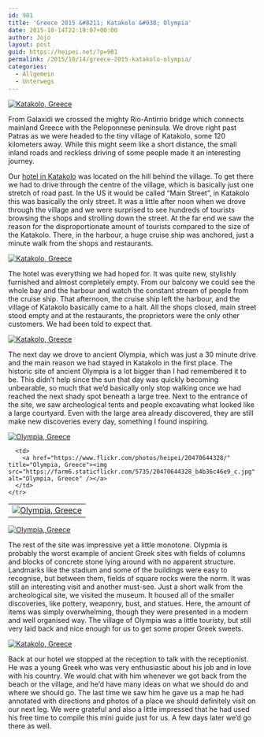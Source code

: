 ```yaml
---
id: 981
title: 'Greece 2015 &#8211; Katakolo &#038; Olympia'
date: 2015-10-14T22:19:07+00:00
author: Jojo
layout: post
guid: https://heipei.net/?p=981
permalink: /2015/10/14/greece-2015-katakolo-olympia/
categories:
  - Allgemein
  - Unterwegs
---
```

<div class="img aligncenter">
  <a href="https://www.flickr.com/photos/heipei/20440470740/" title="Katakolo, Greece"><img src="https://farm6.staticflickr.com/5740/20440470740_698a5373e9_b.jpg" alt="Katakolo, Greece" /></a>
</div>

From Galaxidi we crossed the mighty Rio-Antirrio bridge which connects mainland Greece with the Peloponnese peninsula. We drove right past Patras as we were headed to the tiny village of Katakolo, some 120 kilometers away. While this might seem like a short distance, the small inland roads and reckless driving of some people made it an interesting journey.

Our [hotel in Katakolo](http://orizonteshotel.gr/en/location) was located on the hill behind the village. To get there we had to drive through the centre of the village, which is basically just one stretch of road past. In the US it would be called &#8220;Main Street&#8221;, in Katakolo this was basically the only street. It was a little after noon when we drove through the village and we were surprised to see hundreds of tourists browsing the shops and strolling down the street. At the far end we saw the reason for the disproportionate amount of tourists compared to the size of the Katakolo. There, in the harbour, a huge cruise ship was anchored, just a minute walk from the shops and restaurants.

<div class="img aligncenter">
  <a href="https://www.flickr.com/photos/heipei/20007552023/" title="Katakolo, Greece"><img src="https://farm1.staticflickr.com/761/20007552023_2bcd83da33_b.jpg" alt="Katakolo, Greece" /></a>
</div>

The hotel was everything we had hoped for. It was quite new, stylishly furnished and almost completely empty. From our balcony we could see the whole bay and the harbour and watch the constant stream of people from the cruise ship. That afternoon, the cruise ship left the harbour, and the village of Katakolo basically came to a halt. All the shops closed, main street stood empty and at the restaurants, the proprietors were the only other customers. We had been told to expect that.

<div class="img aligncenter">
  <a href="https://www.flickr.com/photos/heipei/20574240850/" title="Katakolo, Greece"><img src="https://farm6.staticflickr.com/5690/20574240850_5403bf34ba_b.jpg" alt="Katakolo, Greece" /></a>
</div>

The next day we drove to ancient Olympia, which was just a 30 minute drive and the main reason we had stayed in Katakolo in the first place. The historic site of ancient Olympia is a lot bigger than I had remembered it to be. This didn&#8217;t help since the sun that day was quickly becoming unbearable, so much that we&#8217;d basically only stop walking once we had reached the next shady spot beneath a large tree. Next to the entrance of the site, we saw archeological tents and people excavating what looked like a large courtyard. Even with the large area already discovered, they are still make new discoveries every day, something I found inspiring.

<div class="img aligncenter">
  <div>
    <a href="https://www.flickr.com/photos/heipei/20674635642/" title="Olympia, Greece"><img src="https://farm1.staticflickr.com/706/20674635642_ce8738d81a_b.jpg" alt="Olympia, Greece" /></a>
  </div>
  
  <table>
    <tr>
      <td>
        <a href="https://www.flickr.com/photos/heipei/20062906703/" title="Olympia, Greece"><img src="https://farm1.staticflickr.com/609/20062906703_368ae2d513_c.jpg"  alt="Olympia, Greece" /></a>
      </td>
      
      <td>
        <a href="https://www.flickr.com/photos/heipei/20470644328/" title="Olympia, Greece"><img src="https://farm6.staticflickr.com/5735/20470644328_b4b36c46e9_c.jpg" alt="Olympia, Greece" /></a>
      </td>
    </tr>
  </table>
  
  <div>
    <a href="https://www.flickr.com/photos/heipei/20657595626/" title="Olympia, Greece"><img src="https://farm1.staticflickr.com/595/20657595626_98341fdd18_b.jpg" alt="Olympia, Greece" /></a>
  </div>
</div>

The rest of the site was impressive yet a little monotone. Olypmia is probably the worst example of ancient Greek sites with fields of columns and blocks of concrete stone lying around with no apparent structure. Landmarks like the stadium and some of the buildings were easy to recognise, but between them, fields of square rocks were the norm. It was still an interesting visit and another must-see. Just a short walk from the archeological site, we visited the museum. It housed all of the smaller discoveries, like pottery, weaponry, bust, and statues. Here, the amount of items was simply overwhelming, though they were presented in a modern and well organised way. The village of Olympia was a little touristy, but still very laid back and nice enough for us to get some proper Greek sweets.

<div class="img aligncenter">
  <a href="https://www.flickr.com/photos/heipei/20139632394/" title="Katakolo, Greece"><img src="https://farm1.staticflickr.com/713/20139632394_b79709302e_b.jpg" alt="Katakolo, Greece" /></a>
</div>

Back at our hotel we stopped at the reception to talk with the receptionist. He was a young Greek who was very enthusiastic about his job and in love with his country. We would chat with him whenever we got back from the beach or the village, and he&#8217;d have many ideas on what we should do and where we should go. The last time we saw him he gave us a map he had annotated with directions and photos of a place we should definitely visit on our next leg. We were grateful and also a little impressed that he had used his free time to compile this mini guide just for us. A few days later we&#8217;d go there as well.
